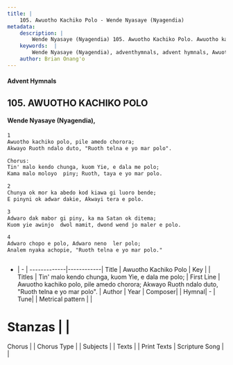 ```yaml
---
title: |
    105. Awuotho Kachiko Polo - Wende Nyasaye (Nyagendia)
metadata:
    description: |
        Wende Nyasaye (Nyagendia) 105. Awuotho Kachiko Polo. Awuotho kachiko polo, pile amedo chorora; Akwayo Ruoth ndalo duto, "Ruoth telna e yo mar polo".  Chorus: Tin' malo kendo chunga, kuom Yie, e dala me polo; Kama malo moloyo  piny; Ruoth, taya e yo mar polo.  
    keywords:  |
        Wende Nyasaye (Nyagendia), adventhymnals, advent hymnals, Awuotho Kachiko Polo, Awuotho kachiko polo, pile amedo chorora; Akwayo Ruoth ndalo duto, "Ruoth telna e yo mar polo".. Tin' malo kendo chunga, kuom Yie, e dala me polo;
    author: Brian Onang'o
---
```


#### Advent Hymnals
## 105. AWUOTHO KACHIKO POLO
####  Wende Nyasaye (Nyagendia),

```txt
1
Awuotho kachiko polo, pile amedo chorora;
Akwayo Ruoth ndalo duto, "Ruoth telna e yo mar polo".

Chorus:
Tin' malo kendo chunga, kuom Yie, e dala me polo;
Kama malo moloyo  piny; Ruoth, taya e yo mar polo.

2
Chunya ok mor ka abedo kod kiawa gi luoro bende;
E pinyni ok adwar dakie, Akwayi tera e polo.

3
Adwaro dak mabor gi piny, ka ma Satan ok ditema;
Kuom yie awinjo  dwol mamit, dwond wend jo maler e polo.

4
Adwaro chopo e polo, Adwaro neno  ler polo;
Analem nyaka achopie, "Ruoth telna e yo mar polo."



```

- |   -  |
-------------|------------|
Title | Awuotho Kachiko Polo |
Key |  |
Titles | Tin' malo kendo chunga, kuom Yie, e dala me polo; |
First Line | Awuotho kachiko polo, pile amedo chorora; Akwayo Ruoth ndalo duto, "Ruoth telna e yo mar polo". |
Author | 
Year | 
Composer| |
Hymnal|  - |
Tune|  |
Metrical pattern | |
# Stanzas |  |
Chorus |  |
Chorus Type |  |
Subjects | |
Texts |  |
Print Texts | 
Scripture Song |  |
    

